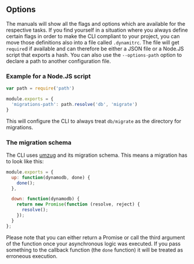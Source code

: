 ## Options

The manuals will show all the flags and options which are available for the respective tasks.
If you find yourself in a situation where you always define certain flags in order to
make the CLI compliant to your project, you can move those definitions also into a file called
`.dynamitrc`. The file will get `require`d if available and can therefore be either a JSON file
or a Node.JS script that exports a hash. You can also use the `--options-path` option to declare a
path to another configuration file.  

### Example for a Node.JS script

```js
var path = require('path')

module.exports = {
  'migrations-path': path.resolve('db', 'migrate')
}
```

This will configure the CLI to always treat `db/migrate` as the directory for migrations.

### The migration schema

The CLI uses [umzug](https://github.com/sequelize/umzug) and its migration schema. This means a migration has to look like this:

```js
module.exports = {
  up: function(dynamodb, done) {
    done();
  },

  down: function(dynamodb) {
    return new Promise(function (resolve, reject) {
      resolve();
    });
  }
};
```

Please note that you can either return a Promise or call the third argument of the function once your asynchronous logic was executed. If you pass something to the callback function (the `done` function) it will be treated as erroneous execution.
